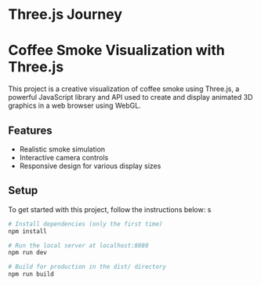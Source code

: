 # Three.js Journey

# Coffee Smoke Visualization with Three.js

This project is a creative visualization of coffee smoke using Three.js, a powerful JavaScript library and API used to create and display animated 3D graphics in a web browser using WebGL.

## Features

- Realistic smoke simulation
- Interactive camera controls
- Responsive design for various display sizes

## Setup

To get started with this project, follow the instructions below:
s

``` bash
# Install dependencies (only the first time)
npm install

# Run the local server at localhost:8080
npm run dev

# Build for production in the dist/ directory
npm run build
```
